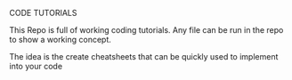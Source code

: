 CODE TUTORIALS

This Repo is full of working coding tutorials.
Any file can be run in the repo to show a working concept.

The idea is the create cheatsheets that can be quickly used to implement into your code
